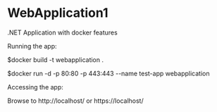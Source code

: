 # WebApplication1
.NET Application with docker features

Running the app:

$docker build -t webapplication .

$docker run -d -p 80:80 -p 443:443 --name test-app webapplication

Accessing the app:

Browse to http://localhost/ or https://localhost/

